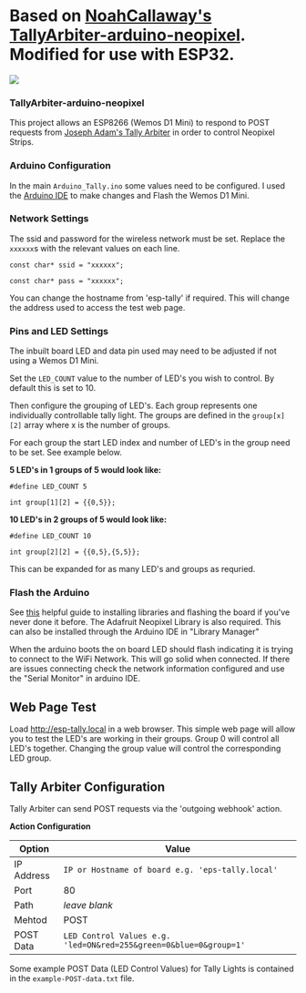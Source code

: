 # Based on [NoahCallaway's TallyArbiter-arduino-neopixel](https://github.com/NoahCallaway/TallyArbiter-arduino-neopixel). Modified for use with ESP32.

![](LightDemo.gif)

### TallyArbiter-arduino-neopixel

This project allows an ESP8266 (Wemos D1 Mini) to respond to POST requests from [Joseph Adam's Tally Arbiter](https://github.com/josephdadams/TallyArbiter) in order to control Neopixel Strips.


### Arduino Configuration

In the main `Arduino_Tally.ino` some values need to be configured.
I used the [Arduino IDE](https://www.arduino.cc/en/software) to make changes and Flash the Wemos D1 Mini.

### Network Settings

The ssid and password for the wireless network must be set. Replace the `xxxxxx`s with the relevant values on each line.

`const char* ssid = "xxxxxx";`

`const char* pass = "xxxxxx";`

You can change the hostname from 'esp-tally' if required. This will change the address used to access the test web page.

### Pins and LED Settings

The inbuilt board LED and data pin used may need to be adjusted if not using a Wemos D1 Mini.

Set the `LED_COUNT` value to the number of LED's you wish to control. By default this is set to 10.

Then configure the grouping of LED's. Each group represents one individually controllable tally light.
The groups are defined in the `group[x][2]` array where x is the number of groups. 

For each group the start LED index and number of LED's in the group need to be set. See example below.

**5 LED's in 1 groups of 5 would look like:**

`#define LED_COUNT 5`

`int group[1][2] = {{0,5}};`

**10 LED's in 2 groups of 5 would look like:**

`#define LED_COUNT 10`

`int group[2][2] = {{0,5},{5,5}};`

This can be expanded for as many LED's and groups as requried. 

### Flash the Arduino

See [this](https://averagemaker.com/2018/03/wemos-d1-mini-setup.html) helpful guide to installing libraries and flashing the board if you've never done it before. The Adafruit Neopixel Library is also required. This can also be installed through the Arduino IDE in "Library Manager"

When the arduino boots the on board LED should flash indicating it is trying to connect to the WiFi Network. This will go solid when connected. If there are issues connecting check the network information configured and use the "Serial Monitor" in arduino IDE.

## Web Page Test 

Load <http://esp-tally.local> in a web browser. This simple web page will allow you to test the LED's are working in their groups. Group 0 will control all LED's together. Changing the group value will control the corresponding LED group.

## Tally Arbiter Configuration

Tally Arbiter can send POST requests via the 'outgoing webhook' action.

**Action Configuration**

| Option     | Value                                                             |
|------------|-------------------------------------------------------------------|
| IP Address | `IP or Hostname of board e.g. 'eps-tally.local'`                  |
| Port       | 80                                                                |
| Path       | *leave blank*                                                     |
| Mehtod     | POST                                                              |
| POST Data  | `LED Control Values e.g. 'led=ON&red=255&green=0&blue=0&group=1'` |

Some example POST Data (LED Control Values) for Tally Lights is contained in the `example-POST-data.txt` file.
